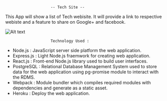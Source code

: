                         -- Tech Site --

This App will show a list of Tech webisite. It will provide a link 
to respective webiste and a feature to share on Google+ and facebook.

![Alt text](/Users/tenzin/WDI/Native/project4/NewsApi/src/components/Images/AppScreenShot.png?raw=true "Optional Title")

                        Technology Used :
- Node.js : JavaScript server side platform the web application.
- Express.js : Light Node.js fraemwork for creating web application.
- React.js : Front-end Node.js library used to build user interfaces.
- PostgreSQL : Relational Database Management System used to store data for the web application
  using pg-promise module to interact with the RDMS.
- Webpack : Module bundler which compiles required modules with dependencies and generate as a 
  static asset.
- Heroku : Deploy the web application.  



